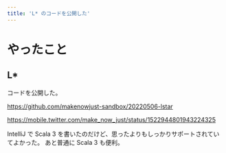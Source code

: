 ```yaml
---
title: 'L* のコードを公開した'
---
```


# やったこと

## L\*

コードを公開した。

<https://github.com/makenowjust-sandbox/20220506-lstar>

<https://mobile.twitter.com/make_now_just/status/1522944801943224325>

IntelliJ で Scala 3 を書いたのだけど、思ったよりもしっかりサポートされていてよかった。
あと普通に Scala 3 も便利。
